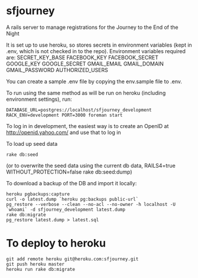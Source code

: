 sfjourney
=========

A rails server to manage registrations for the Journey to the End of the Night

It is set up to use heroku, so stores secrets in environment variables (kept in .env, which is not checked in to the repo).  Environment variables required are:
SECRET_KEY_BASE
FACEBOOK_KEY
FACEBOOK_SECRET
GOOGLE_KEY
GOOGLE_SECRET
GMAIL_EMAIL
GMAIL_DOMAIN
GMAIL_PASSWORD
AUTHORIZED_USERS

You can create a sample .env file by copying the env.sample file to .env.

To run using the same method as will be run on heroku (including environment settings), run:
```
DATABASE_URL=postgres://localhost/sfjourney_development RACK_ENV=development PORT=3000 foreman start
```

To log in in development, the easiest way is to create an OpenID at http://openid.yahoo.com/ and use that to log in

To load up seed data
```
rake db:seed
```
(or to overwrite the seed data using the current db data, RAILS4=true WITHOUT_PROTECTION=false rake db:seed:dump)

To download a backup of the DB and import it locally:
```
heroku pgbackups:capture
curl -o latest.dump `heroku pg:backups public-url`
pg_restore --verbose --clean --no-acl --no-owner -h localhost -U `whoami` -d sfjourney_development latest.dump
rake db:migrate
pg_restore latest.dump > latest.sql
```

To deploy to heroku
===================
```
git add remote heroku git@heroku.com:sfjourney.git
git push heroku master
heroku run rake db:migrate
```